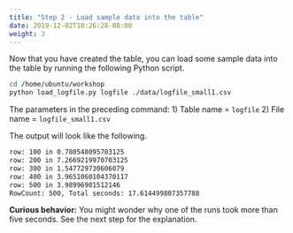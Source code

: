 ```yaml
---
title: "Step 2 - Load sample data into the table"
date: 2019-12-02T10:26:28-08:00
weight: 3
---
```



Now that you have created the table, you can load some sample data into the table by running the following Python script.
```bash
cd /home/ubuntu/workshop
python load_logfile.py logfile ./data/logfile_small1.csv
```
The parameters in the preceding command: 1) Table name = `logfile` 2) File name = `logfile_small1.csv`

The output will look like the following.

```txt
row: 100 in 0.780548095703125
row: 200 in 7.2669219970703125
row: 300 in 1.547729730606079
row: 400 in 3.9651060104370117
row: 500 in 3.98996901512146
RowCount: 500, Total seconds: 17.614499807357788
```


**Curious behavior:** You might wonder why one of the runs took more than five seconds. See the next step for the explanation.
